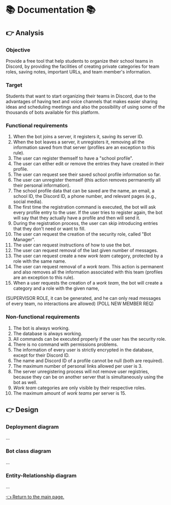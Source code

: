 # 📚 Documentation 📚

## 👉 Analysis

### Objective

Provide a free tool that help students to organize their school teams in Discord, by providing the facilities of creating private categories for team roles, saving notes, important URLs, and team member's information.

### Target

Students that want to start organizing their teams in Discord, due to the advantages of having text and voice channels that makes easier sharing ideas and scheduling meetings and also the possibility of using some of the thousands of bots available for this platform.

### Functional requirements

1. When the bot joins a server, it registers it, saving its server ID.
2. When the bot leaves a server, it unregisters it, removing all the information saved from that server (profiles are an exception to this rule).
3. The user can register themself to have a "school profile".
4. The user can either edit or remove the entries they have created in their profile.
5. The user can request see their saved school profile information so far.
6. The user can unregister themself (this action removes permanently all their personal information).
7. The school profile data that can be saved are the name, an email, a school ID, the Discord ID, a phone number, and relevant pages (e.g., social media).
8. The first time the registration command is executed, the bot will ask every profile entry to the user. If the user tries to register again, the bot will say that they actually have a profile and then will send it.
9. During the registration process, the user can skip introducing entries that they don't need or want to fill.
10. The user can request the creation of the security role, called "Bot Manager".
11. The user can request instructions of how to use the bot.
12. The user can request removal of the last given number of messages.
13. The user can request create a new _work team_ category, protected by a role with the same name.
14. The user can request removal of a _work team_. This action is permanent and also removes all the information associated with this team (profiles are an exception to this rule).
15. When a user requests the creation of a _work team_, the bot will create a category and a role with the given name,

(SUPERVISOR ROLE, it can be generated, and he can only read messages of every team, no interactions are allowed)
(POLL NEW MEMBER REQ)

### Non-functional requirements

1. The bot is always working.
2. The database is always working.
3. All commands can be executed properly if the user has the security role.
4. There is no command with permissions problems.
5. The information of every user is strictly encrypted in the database, except for their Discord ID.
6. The name and Discord ID of a profile cannot be null (both are required).
7. The maximum number of personal links allowed per user is 3.
8. The server unregistering process will not remove user registries, because they can be on another server that is simultaneously using the bot as well.
9. _Work team_ categories are only visible by their respective roles.
10. The maximum amount of _work teams_ per server is 15.

## 👉 Design

### Deployment diagram

...

### Bot class diagram

...

### Entity-Relationship diagram

...

[👈 Return to the main page.](../../README.md)
